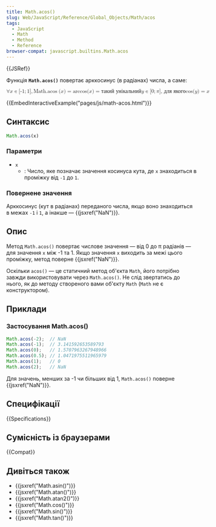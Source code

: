 ```yaml
---
title: Math.acos()
slug: Web/JavaScript/Reference/Global_Objects/Math/acos
tags:
  - JavaScript
  - Math
  - Method
  - Reference
browser-compat: javascript.builtins.Math.acos
---
```

{{JSRef}}

Функція **`Math.acos()`** повертає арккосинус (в радіанах) числа, а саме:

<math display="block"><semantics><mrow><mo>∀</mo>
<mi>x</mi>
<mo>∊</mo>
<mo stretchy="false">[</mo>
<mrow><mo>-</mo>
<mn>1</mn>
</mrow><mo>;</mo>
<mn>1</mn>
<mo stretchy="false">]</mo>
<mo>,</mo>
<mspace width="thickmathspace"></mspace><mstyle mathvariant="monospace"><mrow><mo lspace="0em" rspace="thinmathspace">Math.acos</mo>
<mo stretchy="false">(</mo>
<mi>x</mi>
<mo stretchy="false">)</mo>
</mrow></mstyle><mo>=</mo>
<mo lspace="0em" rspace="0em">arccos</mo>
<mo stretchy="false">(</mo>
<mi>x</mi>
<mo stretchy="false">)</mo>
<mo>=</mo>
<mtext>такий унікальний </mtext><mspace width="thickmathspace"></mspace><mi>y</mi>
<mo>∊</mo>
<mo stretchy="false">[</mo>
<mn>0</mn>
<mo>;</mo>
<mi>π</mi>
<mo stretchy="false">]</mo>
<mspace width="thinmathspace"></mspace><mtext>, для якого</mtext>
<mspace width="thickmathspace"></mspace><mo lspace="0em" rspace="0em">cos</mo>
<mo stretchy="false">(</mo>
<mi>y</mi>
<mo stretchy="false">)</mo>
<mo>=</mo>
<mi>x</mi>
</mrow><annotation encoding="TeX">\forall x \in
[{-1};1],\;\mathtt{\operatorname{Math.acos}(x)} = \arccos(x) = \text{ the unique }
\; y \in [0; \pi] \, \text{such that} \; \cos(y) = x</annotation></semantics></math>

{{EmbedInteractiveExample("pages/js/math-acos.html")}}

## Синтаксис

```js
Math.acos(x)
```

### Параметри

- `x`
  - : Число, яке позначає значення косинуса кута, де `x` знаходиться в проміжку від `-1` до `1`.

### Повернене значення

Арккосинус (кут в радіанах) переданого числа, якщо воно знаходиться в межах `-1` і `1`, а інакше — {{jsxref("NaN")}}.

## Опис

Метод `Math.acos()` повертає числове значення — від 0 до π радіанів — для значення `x` між -1 та 1. Якщо значення `x` виходить за межі цього проміжку, метод поверне {{jsxref("NaN")}}.

Оскільки `acos()` — це статичний метод об'єкта `Math`, його потрібно завжди використовувати через `Math.acos()`. Не слід звертатись до нього, як до методу створеного вами об'єкту `Math` (`Math` не є конструктором).

## Приклади

### Застосування Math.acos()

```js
Math.acos(-2);  // NaN
Math.acos(-1);  // 3.141592653589793
Math.acos(0);   // 1.5707963267948966
Math.acos(0.5); // 1.0471975511965979
Math.acos(1);   // 0
Math.acos(2);   // NaN
```

Для значень, менших за -1 чи більших від 1, `Math.acos()` поверне {{jsxref("NaN")}}.

## Специфікації

{{Specifications}}

## Сумісність із браузерами

{{Compat}}

## Дивіться також

- {{jsxref("Math.asin()")}}
- {{jsxref("Math.atan()")}}
- {{jsxref("Math.atan2()")}}
- {{jsxref("Math.cos()")}}
- {{jsxref("Math.sin()")}}
- {{jsxref("Math.tan()")}}
